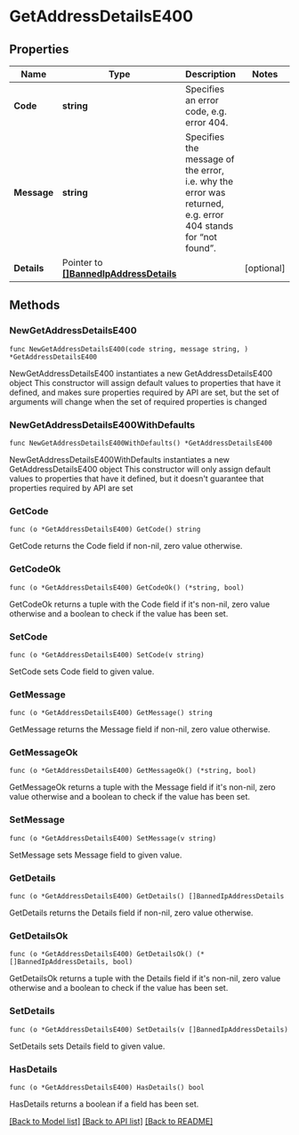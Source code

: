 # GetAddressDetailsE400

## Properties

Name | Type | Description | Notes
------------ | ------------- | ------------- | -------------
**Code** | **string** | Specifies an error code, e.g. error 404. | 
**Message** | **string** | Specifies the message of the error, i.e. why the error was returned, e.g. error 404 stands for “not found”. | 
**Details** | Pointer to [**[]BannedIpAddressDetails**](BannedIpAddressDetails.md) |  | [optional] 

## Methods

### NewGetAddressDetailsE400

`func NewGetAddressDetailsE400(code string, message string, ) *GetAddressDetailsE400`

NewGetAddressDetailsE400 instantiates a new GetAddressDetailsE400 object
This constructor will assign default values to properties that have it defined,
and makes sure properties required by API are set, but the set of arguments
will change when the set of required properties is changed

### NewGetAddressDetailsE400WithDefaults

`func NewGetAddressDetailsE400WithDefaults() *GetAddressDetailsE400`

NewGetAddressDetailsE400WithDefaults instantiates a new GetAddressDetailsE400 object
This constructor will only assign default values to properties that have it defined,
but it doesn't guarantee that properties required by API are set

### GetCode

`func (o *GetAddressDetailsE400) GetCode() string`

GetCode returns the Code field if non-nil, zero value otherwise.

### GetCodeOk

`func (o *GetAddressDetailsE400) GetCodeOk() (*string, bool)`

GetCodeOk returns a tuple with the Code field if it's non-nil, zero value otherwise
and a boolean to check if the value has been set.

### SetCode

`func (o *GetAddressDetailsE400) SetCode(v string)`

SetCode sets Code field to given value.


### GetMessage

`func (o *GetAddressDetailsE400) GetMessage() string`

GetMessage returns the Message field if non-nil, zero value otherwise.

### GetMessageOk

`func (o *GetAddressDetailsE400) GetMessageOk() (*string, bool)`

GetMessageOk returns a tuple with the Message field if it's non-nil, zero value otherwise
and a boolean to check if the value has been set.

### SetMessage

`func (o *GetAddressDetailsE400) SetMessage(v string)`

SetMessage sets Message field to given value.


### GetDetails

`func (o *GetAddressDetailsE400) GetDetails() []BannedIpAddressDetails`

GetDetails returns the Details field if non-nil, zero value otherwise.

### GetDetailsOk

`func (o *GetAddressDetailsE400) GetDetailsOk() (*[]BannedIpAddressDetails, bool)`

GetDetailsOk returns a tuple with the Details field if it's non-nil, zero value otherwise
and a boolean to check if the value has been set.

### SetDetails

`func (o *GetAddressDetailsE400) SetDetails(v []BannedIpAddressDetails)`

SetDetails sets Details field to given value.

### HasDetails

`func (o *GetAddressDetailsE400) HasDetails() bool`

HasDetails returns a boolean if a field has been set.


[[Back to Model list]](../README.md#documentation-for-models) [[Back to API list]](../README.md#documentation-for-api-endpoints) [[Back to README]](../README.md)


